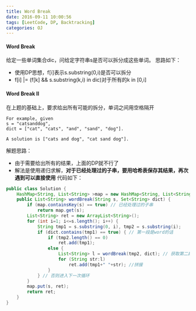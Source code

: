 ```yaml
---
title: Word Break
date: 2016-09-11 10:00:56
tags: [LeetCode, DP, Backtracking]
categories: OJ
---
```


#### Word Break
给定一些单词集合dic，问给定字符串s是否可以拆分成这些单词。
思路如下：
- 使用DP思想，f[i]表示s.substring(0,i)是否可以拆分
- f[i] |= (f[k] && s.substring(k,i) in dic)对于所有的k in [0,i]

#### Word Break II
在上题的基础上，要求给出所有可能的拆分，单词之间用空格隔开

	For example, given
	s = "catsanddog",
	dict = ["cat", "cats", "and", "sand", "dog"].

	A solution is ["cats and dog", "cat sand dog"].

解题思路：
- 由于需要给出所有的结果，上面的DP就不行了
- 解法是使用递归求解，<b>对于已经处理过的子串，要用哈希表保存其结果，再次遇到可以直接使用</b>
代码如下：

```java
public class Solution {
	HashMap<String, List<String> >map = new HashMap<String, List<String> >();
	public List<String> wordBreak(String s, Set<String> dict) {
		if (map.containsKey(s) == true) // 已经处理过的子串
			return map.get(s);
		List<String> ret = new ArrayList<String>();
		for (int i=1; i<=s.length(); i++) {
			String tmp1 = s.substring(0, i), tmp2 = s.substring(i);
			if (dict.contains(tmp1) == true) { // 第一段是word的话
				if (tmp2.length() == 0)
					ret.add(tmp1);
				else {
					List<String> l = wordBreak(tmp2, dict); // 获取第二段的组成方式
					for (String str:l)
						ret.add(tmp1+" "+str); //拼接
				}
			} // 否则进入下一次循环
		}
		map.put(s, ret);
		return ret;
    }
}
```
